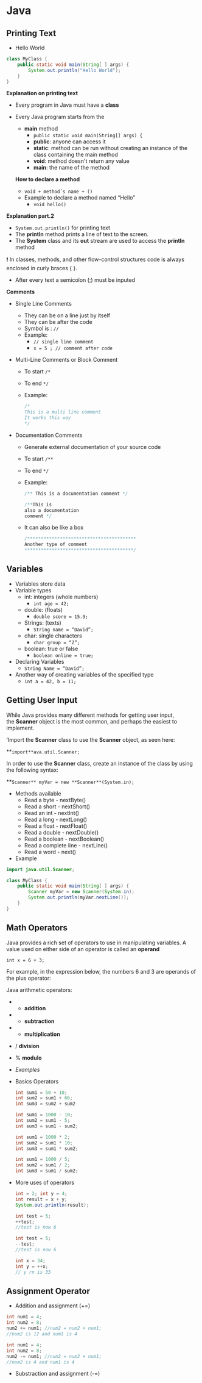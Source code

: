 # Java

## **Printing Text**

- Hello World

```java
class MyClass {
    public static void main(String[ ] args) {
        System.out.println("Hello World");
    }
}
```

**Explanation on printing text**

- Every program in Java must have a **class**
- Every Java program starts from the
    - **main** method
        - `public static void main(String[] args) {`
        - **public**: anyone can access it
        - **static**: method can be run without creating an instance of the class containing the main method
        - **void**: method doesn't return any value
        - **main**: the name of the method
    
    **How to declare a method**
    
    - `void + method´s name + ()`
    - Example to declare a method named “Hello”
        - `void hello()`

**Explanation part.2**

- `System.out.println()` for printing text
- The **println** method prints a line of text to the screen.
- The **System** class and its **out** stream are used to access the **println** method

<aside>
❗ In classes, methods, and other flow-control structures code is always enclosed in curly braces { }.

</aside>

- After every text a semicolon (;) must be inputed

**Comments**

- Single Line Comments
    - They can be on a line just by itself
    - They can be after the code
    - Symbol is : `//`
    - Example:
        - `// single line comment`
        - `x = 5 ; // comment after code`
- Multi-Line Comments or Block Comment
    - To start `/*`
    - To end `*/`
    - Example:
        
        ```java
        /*
        This is a multi line comment
        It works this way
        */
        ```
        
- Documentation Comments
    - Generate external documentation of your source code
    - To start `/**`
    - To end `*/`
    - Example:
        
        ```java
        /** This is a documentation comment */
        
        /**This is 
        also a documentation 
        comment */
        ```
        
    - It can also be like a box
        
        ```java
        /****************************************
        Another type of comment
        ****************************************/
        ```
        

## Variables

- Variables store data
- Variable types
    - int: integers (whole numbers)
        - `int age = 42;`
    - double: (floats)
        - `double score = 15.9;`
    - Strings: (texts)
        - `String name = “David”;`
    - char: single characters
        - `char group = “Z”;`
    - boolean: true or false
        - `boolean online = true;`
- Declaring Variables
    - `String Name = “David”;`
- Another way of creating variables of the specified type
    - `int a = 42, b = 11;`

## Getting User Input

While Java provides many different methods for getting user input, the **Scanner** object is the most common, and perhaps the easiest to implement.

‘Import the **Scanner** class to use the **Scanner** object, as seen here:

**`import**ava.util.Scanner;`

In order to use the **Scanner** class, create an instance of the class by using the following syntax:

**`Scanner** myVar = new **Scanner**(System.in);`

- Methods available
    - Read a byte - nextByte()
    - Read a short - nextShort()
    - Read an int - nextInt()
    - Read a long - nextLong()
    - Read a float - nextFloat()
    - Read a double - nextDouble()
    - Read a boolean - nextBoolean()
    - Read a complete line - nextLine()
    - Read a word - next()
- Example

```java
import java.util.Scanner;

class MyClass {
    public static void main(String[ ] args) {
        Scanner myVar = new Scanner(System.in);
        System.out.println(myVar.nextLine());        
    }
}
```

## Math Operators

Java provides a rich set of operators to use in manipulating variables. A value used on either side of an operator is called an **operand**

`int x = 6 + 3;`

For example, in the expression below, the numbers 6 and 3 are operands of the plus operator:

Java arithmetic operators:

- + **addition**
- - **subtraction**
- * **multiplication**
- / **division**
- % **modulo**

- *Examples*
- Basics Operators
    
    ```java
    int sum1 = 50 + 10; 
    int sum2 = sum1 + 66; 
    int sum3 = sum2 + sum2
    ```
    
    ```java
    int sum1 = 1000 - 10;
    int sum2 = sum1 - 5;
    int sum3 = sum1 - sum2;
    ```
    
    ```java
    int sum1 = 1000 * 2;
    int sum2 = sum1 * 10;
    int sum3 = sum1 * sum2;
    ```
    
    ```java
    int sum1 = 1000 / 5;
    int sum2 = sum1 / 2;
    int sum3 = sum1 / sum2;
    ```
    
- More uses of operators
    
    ```java
    int = 2; int y = 4;
    int result = x + y;
    System.out.println(result);
    ```
    
    ```java
    int test = 5;
    ++test;
    //test is now 6
    ```
    
    ```java
    int test = 5;
    --test;
    //test is now 6
    ```
    
    ```java
    int x = 34;
    int y = ++x;
    // y rn is 35
    ```
    

## Assignment Operator

- Addition and assignment (+=)

```java
int num1 = 4;
int num2 = 8;
num2 += num1; //num2 = num2 + num1;
//num2 is 12 and num1 is 4
```

```java
int num1 = 4;
int num2 = 8;
num2 -= num1; //num2 = num2 + num1;
//num2 is 4 and num1 is 4
```

- Substraction and assignment (-=)